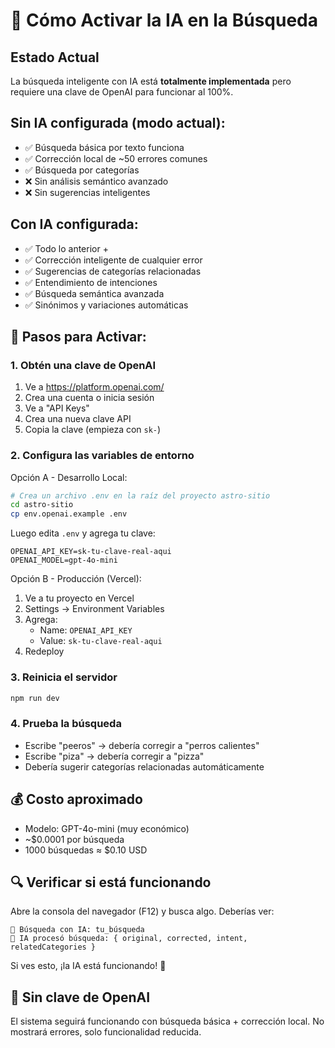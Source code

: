 # 🤖 Cómo Activar la IA en la Búsqueda

## Estado Actual
La búsqueda inteligente con IA está **totalmente implementada** pero requiere una clave de OpenAI para funcionar al 100%.

## Sin IA configurada (modo actual):
- ✅ Búsqueda básica por texto funciona
- ✅ Corrección local de ~50 errores comunes
- ✅ Búsqueda por categorías
- ❌ Sin análisis semántico avanzado
- ❌ Sin sugerencias inteligentes

## Con IA configurada:
- ✅ Todo lo anterior +
- ✅ Corrección inteligente de cualquier error
- ✅ Sugerencias de categorías relacionadas
- ✅ Entendimiento de intenciones
- ✅ Búsqueda semántica avanzada
- ✅ Sinónimos y variaciones automáticas

## 🔧 Pasos para Activar:

### 1. Obtén una clave de OpenAI
1. Ve a https://platform.openai.com/
2. Crea una cuenta o inicia sesión
3. Ve a "API Keys"
4. Crea una nueva clave API
5. Copia la clave (empieza con `sk-`)

### 2. Configura las variables de entorno

Opción A - Desarrollo Local:
```bash
# Crea un archivo .env en la raíz del proyecto astro-sitio
cd astro-sitio
cp env.openai.example .env
```

Luego edita `.env` y agrega tu clave:
```env
OPENAI_API_KEY=sk-tu-clave-real-aqui
OPENAI_MODEL=gpt-4o-mini
```

Opción B - Producción (Vercel):
1. Ve a tu proyecto en Vercel
2. Settings → Environment Variables
3. Agrega:
   - Name: `OPENAI_API_KEY`
   - Value: `sk-tu-clave-real-aqui`
4. Redeploy

### 3. Reinicia el servidor
```bash
npm run dev
```

### 4. Prueba la búsqueda
- Escribe "peeros" → debería corregir a "perros calientes"
- Escribe "piza" → debería corregir a "pizza"
- Debería sugerir categorías relacionadas automáticamente

## 💰 Costo aproximado
- Modelo: GPT-4o-mini (muy económico)
- ~$0.0001 por búsqueda
- 1000 búsquedas ≈ $0.10 USD

## 🔍 Verificar si está funcionando
Abre la consola del navegador (F12) y busca algo. Deberías ver:
```
🤖 Búsqueda con IA: tu_búsqueda
🤖 IA procesó búsqueda: { original, corrected, intent, relatedCategories }
```

Si ves esto, ¡la IA está funcionando! 🎉

## 🚨 Sin clave de OpenAI
El sistema seguirá funcionando con búsqueda básica + corrección local.
No mostrará errores, solo funcionalidad reducida.

